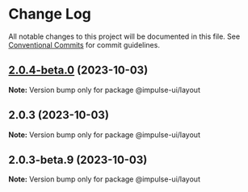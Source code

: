 # Change Log

All notable changes to this project will be documented in this file.
See [Conventional Commits](https://conventionalcommits.org) for commit guidelines.

## [2.0.4-beta.0](https://github.com/apolyanov/impulse-ui/compare/v2.0.3...v2.0.4-beta.0) (2023-10-03)

**Note:** Version bump only for package @impulse-ui/layout





## 2.0.3 (2023-10-03)

**Note:** Version bump only for package @impulse-ui/layout





## 2.0.3-beta.9 (2023-10-03)

**Note:** Version bump only for package @impulse-ui/layout
